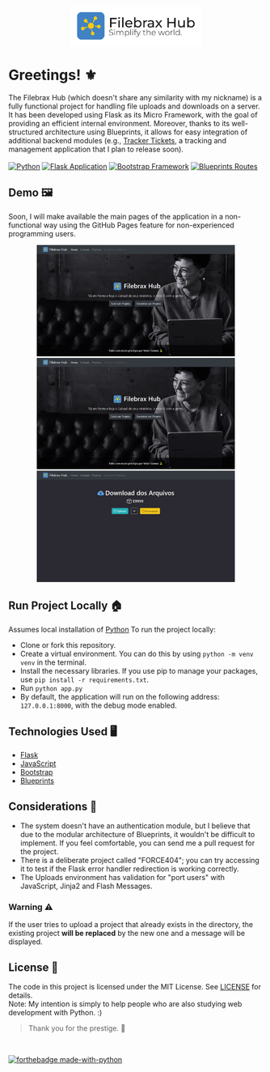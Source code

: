 <div align="center">
<img align="center" width="260rem" src="https://raw.githubusercontent.com/victorbrax/filebrax-hub/main/docs/logo-github.png">
</div>

# Greetings! ⚜

The Filebrax Hub (which doesn't share any similarity with my nickname) is a fully functional project for handling file uploads and downloads on a server. It has been developed using Flask as its Micro Framework, with the goal of providing an efficient internal environment. Moreover, thanks to its well-structured architecture using Blueprints, it allows for easy integration of additional backend modules (e.g., [Tracker Tickets](https://github.com/victorbrax/TrackerG), a tracking and management application that I plan to release soon).
</br>
</br>
[![Python](https://img.shields.io/badge/Python-green.svg)](https://shields.io/)
[![Flask Application](https://img.shields.io/badge/Flask-gray.svg)](https://shields.io/)
[![Bootstrap Framework](https://img.shields.io/badge/Bootstrap-red.svg)](https://shields.io/)
[![Blueprints Routes](https://img.shields.io/badge/Blueprints-blue.svg)](https://shields.io/)

## Demo 🖼️

Soon, I will make available the main pages of the application in a non-functional way using the GitHub Pages feature for non-experienced programming users.
</br>

<div align="center">
<img height="220vh" src="https://raw.githubusercontent.com/victorbrax/filebrax-hub/main/docs/presentation.gif">
<img height="220vh" src="https://raw.githubusercontent.com/victorbrax/filebrax-hub/main/docs/not_found.gif">
</div>
<div align="center">
<img height="220vh" src="https://raw.githubusercontent.com/victorbrax/filebrax-hub/main/docs/download.gif">
</div>

## Run Project Locally 🏠

Assumes local installation of [Python](https://python.org)
To run the project locally:

* Clone or fork this repository.
* Create a virtual environment. You can do this by using `python -m venv venv` in the terminal.
* Install the necessary libraries. If you use pip to manage your packages, use `pip install -r requirements.txt`.
* Run `python app.py`
* By default, the application will run on the following address: `127.0.0.1:8000`, with the debug mode enabled.

## Technologies Used 🖥️
* [Flask](https://flask.palletsprojects.com/en/2.3.x/)
* [JavaScript](https://js.org)
* [Bootstrap](http://getbootstrap.com)
* [Blueprints](https://flask.palletsprojects.com/en/1.1.x/blueprints/)

## Considerations 📝

* The system doesn't have an authentication module, but I believe that due to the modular architecture of Blueprints, it wouldn't be difficult to implement. If you feel comfortable, you can send me a pull request for the project.
* There is a deliberate project called "FORCE404"; you can try accessing it to test if the Flask error handler redirection is working correctly.
* The Uploads environment has validation for "port users" with JavaScript, Jinja2 and Flash Messages.

### Warning ⚠️
If the user tries to upload a project that already exists in the directory, the existing project **will be replaced** by the new one and a message will be displayed.

## License 📜

The code in this project is licensed under the MIT License. See [LICENSE](LICENSE) for details.</br>
Note: My intention is simply to help people who are also studying web development with Python. :)

> Thank you for the prestige. 🐍
</br>

[![forthebadge made-with-python](http://ForTheBadge.com/images/badges/made-with-python.svg)](https://www.python.org/)

